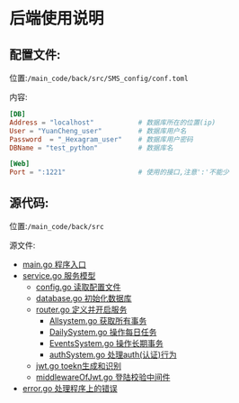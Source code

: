 # 后端使用说明


## 配置文件:

位置:`/main_code/back/src/SMS_config/conf.toml`

内容:
```toml
[DB]
Address = "localhost"           # 数据库所在的位置(ip)
User = "YuanCheng_user"         # 数据库用户名
Password  = "_Hexagram_user"    # 数据库用户密码
DBName = "test_python"          # 数据库名

[Web]
Port = ":1221"                  # 使用的接口,注意':'不能少
```


## 源代码:
位置:`/main_code/back/src`

源文件:
- [main.go 程序入口](src/main.go)
- [service.go 服务模型](src/service.go)
    - [config.go 读取配置文件](src/config.go)
    - [database.go 初始化数据库](src/database.go)
    - [router.go 定义并开启服务](src/router.go)
        - [Allsystem.go 获取所有事务](src/AllSystem.go)
        - [DailySystem.go 操作每日任务](src/DailySystem.go)
        - [EventsSystem.go 操作长期事务](src/EventsSystem.go)
        - [authSystem.go 处理auth(认证)行为](src/authSystem.go)
    - [jwt.go toekn生成和识别](src/jwt.go)
    - [middlewareOfJwt.go 登陆校验中间件](src/middlewareOfJwt.go)
- [error.go 处理程序上的错误](src/error.go)